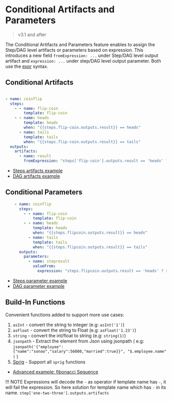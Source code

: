 # Conditional Artifacts and Parameters

> v3.1 and after

The Conditional Artifacts and Parameters feature enables to assign the Step/DAG level artifacts or parameters based on
expression. This introduces a new field `fromExpression: ...` under Step/DAG level output artifact and `expression: ...`
under step/DAG level output parameter. Both use the
[expr](https://github.com/antonmedv/expr/blob/master/docs/Language-Definition.md) syntax.

## Conditional Artifacts

```yaml

- name: coinflip
  steps:
    - - name: flip-coin
        template: flip-coin
    - - name: heads
        template: heads
        when: "{{steps.flip-coin.outputs.result}} == heads"
      - name: tails
        template: tails
        when: "{{steps.flip-coin.outputs.result}} == tails"
  outputs:
    artifacts:
      - name: result
        fromExpression: "steps['flip-coin'].outputs.result == 'heads' ? steps.heads.outputs.artifacts.headsresult : steps.tails.outputs.artifacts.tailsresult"

```

* [Steps artifacts example](../examples/conditional-artifacts.yaml)
* [DAG artifacts example](../examples/dag-conditional-artifacts.yaml)

## Conditional Parameters

```yaml   
    - name: coinflip
      steps:
        - - name: flip-coin
            template: flip-coin
        - - name: heads
            template: heads
            when: "{{steps.flipcoin.outputs.result}} == heads"
          - name: tails
            template: tails
            when: "{{steps.flipcoin.outputs.result}} == tails"
      outputs:
        parameters:
          - name: stepresult
            valueFrom:
              expression: "steps.flipcoin.outputs.result == 'heads' ? steps.heads.outputs.result : steps.tails.outputs.result"
```

* [Steps parameter example](../examples/conditional-parameters.yaml)
* [DAG parameter example](../examples/dag-conditional-parameters.yaml)

## Build-In Functions

Convenient functions added to support more use cases:

1. `asInt`    - convert the string to integer (e.g: `asInt('1')`)
2. `asFloat`  - convert the string to Float (e.g: `asFloat('1.23')`)
3. `string`   - convert the int/float to string (e.g: `string(1)`)
4. `jsonpath` - Extract the element from Json using jsonpath (
   e.g: `jsonpath('{"employee":{"name":"sonoo","salary":56000,"married":true}}", "$.employee.name" )` )
5. [Sprig](http://masterminds.github.io/sprig/) - Support all `sprig` functions

* [Advanced example: fibonacci Sequence](../examples/fibonacci-seq-conditional-param.yaml)

!!! NOTE 
    Expressions will decode the `-` as operator if template name has `-`, it will fail the expression. So here solution
    for template name which has `-` in its name. `step['one-two-three'].outputs.artifacts`
